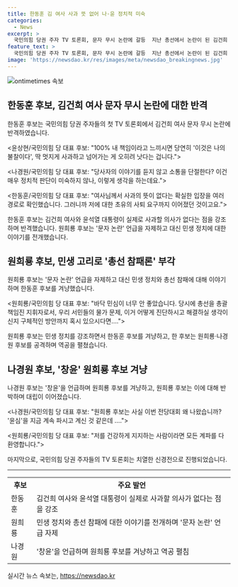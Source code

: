 ```yaml
---
title: 한동훈 김 여사 사과 뜻 없어 나·윤 정치적 미숙
categories:
  - News
excerpt: >
  국민의힘 당권 주자 TV 토론회, 문자 무시 논란에 갈등  지난 총선에서 논란이 된 김건희 여사 문자 무시 사건으로 한동훈 후보는 정면 반박하며 김 여사와 대통령실이 실제로 사과할 뜻이 없었다고 주장했고, 원희룡 후보는 미숙한 정치 판단으로 지적하며 총선 참패론을 부각시키는 등 갈등이 뜨거웠습니다. 종합편성 YTN 강민경입니다.
feature_text: >
  국민의힘 당권 주자 TV 토론회, 문자 무시 논란에 갈등  지난 총선에서 논란이 된 김건희 여사 문자 무시 사건으로 한동훈 후보는 정면 반박하며 김 여사와 대통령실이 실제로 사과할 뜻이 없었다고 주장했고, 원희룡 후보는 미숙한 정치 판단으로 지적하며 총선 참패론을 부각시키는 등 갈등이 뜨거웠습니다. 종합편성 YTN 강민경입니다.
image: 'https://newsdao.kr/res/images/meta/newsdao_breakingnews.jpg'
---
```


<p><img src="https://newsdao.kr/res/images/meta/newsdao_breakingnews.jpg" alt="ontimetimes 속보" /></p>

<h2 data-ke-size="size26">한동훈 후보, 김건희 여사 문자 무시 논란에 대한 반격</h2>

<p data-ke-size="size16">한동훈 후보는 국민의힘 당권 주자들의 첫 TV 토론회에서 김건희 여사 문자 무시 논란에 반격하였습니다.</p>

<p data-ke-size="size16">&#60;윤상현&#47;국민의힘 당 대표 후보&#58; "100% 내 책임이라고 느끼시면 당연히 '이것은 나의 불찰이다', 딱 멋지게 사과하고 넘어가는 게 오히려 낫다는 겁니다."&#62;</p>

<p data-ke-size="size16">&#60;나경원&#47;국민의힘 당 대표 후보&#58; "당사자의 이야기를 듣지 않고 소통을 단절한다? 이건 매우 정치적 판단이 미숙하지 않나, 이렇게 생각을 하는데요."&#62;</p>

<p data-ke-size="size16">&#60;한동훈&#47;국민의힘 당 대표 후보&#58; "여사님께서 사과의 뜻이 없다는 확실한 입장을 여러 경로로 확인했습니다. 그러니까 저에 대한 초유의 사퇴 요구까지 이어졌던 것이고요."&#62;</p>

<p data-ke-size="size16">한동훈 후보는 김건희 여사와 윤석열 대통령이 실제로 사과할 의사가 없다는 점을 강조하며 반격했습니다. 원희룡 후보는 '문자 논란' 언급을 자제하고 대신 민생 정치에 대한 이야기를 전개했습니다.</p>

<h2 data-ke-size="size26">원희룡 후보, 민생 고리로 '총선 참패론' 부각</h2>

<p data-ke-size="size16">원희룡 후보는 '문자 논란' 언급을 자제하고 대신 민생 정치와 총선 참패에 대해 이야기하며 한동훈 후보를 겨냥했습니다.</p>

<p data-ke-size="size16">&#60;원희룡&#47;국민의힘 당 대표 후보&#58; "바닥 민심이 너무 안 좋았습니다. 당시에 총선을 총괄 책임진 지휘자로서, 우리 서민들의 물가 문제, 이거 어떻게 진단하시고 해결하실 생각이신지 구체적인 방안까지 혹시 있으시다면…."&#62;</p>

<p data-ke-size="size16">원희룡 후보는 민생 정치를 강조하면서 한동훈 후보를 겨냥하고, 한 후보는 원희룡·나경원 후보를 공격하며 역공을 펼쳤습니다.</p>

<h2 data-ke-size="size26">나경원 후보, '창윤' 원희룡 후보 겨냥</h2>

<p data-ke-size="size16">나경원 후보는 '창윤'을 언급하며 원희룡 후보를 겨냥하고, 원희룡 후보는 이에 대해 반박하며 대립이 이어졌습니다.</p>

<p data-ke-size="size16">&#60;나경원&#47;국민의힘 당 대표 후보&#58; "원희룡 후보는 사실 이번 전당대회 왜 나왔습니까? '윤심'을 지금 계속 파시고 계신 것 같은데 …."&#62;</p>

<p data-ke-size="size16">&#60;원희룡&#47;국민의힘 당 대표 후보&#58; "저를 건강하게 지지하는 사람이라면 모든 계파를 다 환영합니다."&#62;</p>

<p data-ke-size="size16">마지막으로, 국민의힘 당권 주자들의 TV 토론회는 치열한 신경전으로 진행되었습니다.</p>

<hr>

<table>
    <tr>
        <th>후보</th>
        <th>주요 발언</th>
    </tr>
    <tr>
        <td>한동훈</td>
        <td>김건희 여사와 윤석열 대통령이 실제로 사과할 의사가 없다는 점을 강조</td>
    </tr>
    <tr>
        <td>원희룡</td>
        <td>민생 정치와 총선 참패에 대한 이야기를 전개하며 '문자 논란' 언급 자제</td>
    </tr>
    <tr>
        <td>나경원</td>
        <td>'창윤'을 언급하며 원희룡 후보를 겨냥하고 역공 펼침</td>
    </tr>
</table>
실시간 뉴스 속보는, <a href="https://newsdao.kr" rel="dofollow">https://newsdao.kr</a>


